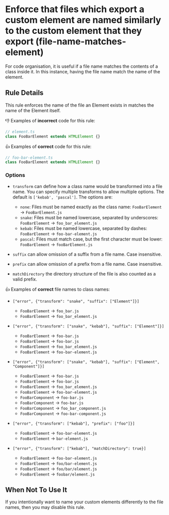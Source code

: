 # Enforce that files which export a custom element are named similarly to the custom element that they export (file-name-matches-element)

For code organisation, it is useful if a file name matches the contents of a class inside it. In this instance, having the file name match the name of the element.

## Rule Details

This rule enforces the name of the file an Element exists in matches the name of the Element itself.

👎 Examples of **incorrect** code for this rule:

```js
// element.ts
class FooBarElement extends HTMLElement {}
```

👍 Examples of **correct** code for this rule:

```js
// foo-bar-element.ts
class FooBarElement extends HTMLElement {}
```

### Options

- `transform` can define how a class name would be transformed into a file name. You can specify multiple transforms to allow multiple options. The default is `['kebab', 'pascal']`. The options are:

  - `none`: Files must be named exactly as the class name: `FooBarElement` -> `FooBarElement.js`
  - `snake`: Files must be named lowercase, separated by underscores: `FooBarElement` -> `foo_bar_element.js`
  - `kebab`: Files must be named lowercase, separated by dashes: `FooBarElement` -> `foo-bar-element.js`
  - `pascal`: Files must match case, but the first character must be lower: `FooBarElement` -> `fooBarElement.js`

- `suffix` can allow omission of a suffix from a file name. Case insensitive.
- `prefix` can allow omission of a prefix from a file name. Case insensitive.
- `matchDirectory` the directory structure of the file is also counted as a valid prefix.

👍 Examples of **correct** file names to class names:

- `["error", {"transform": "snake", "suffix": ["Element"]}]`

  - `FooBarElement` -> `foo_bar.js`
  - `FooBarElement` -> `foo_bar_element.js`

- `["error", {"transform": ["snake", "kebab"], "suffix": ["Element"]}]`

  - `FooBarElement` -> `foo-bar.js`
  - `FooBarElement` -> `foo-bar.js`
  - `FooBarElement` -> `foo_bar_element.js`
  - `FooBarElement` -> `foo-bar-element.js`

- `["error", {"transform": ["snake", "kebab"], "suffix": ["Element", "Component"]}]`

  - `FooBarElement` -> `foo-bar.js`
  - `FooBarElement` -> `foo-bar.js`
  - `FooBarElement` -> `foo_bar_element.js`
  - `FooBarElement` -> `foo-bar-element.js`
  - `FooBarComponent` -> `foo-bar.js`
  - `FooBarComponent` -> `foo-bar.js`
  - `FooBarComponent` -> `foo_bar_component.js`
  - `FooBarComponent` -> `foo-bar-component.js`

- `["error", {"transform": ["kebab"], "prefix": ["foo"]}]`

  - `FooBarElement` -> `foo-bar-element.js`
  - `FooBarElement` -> `bar-element.js`

- `["error", {"transform": ["kebab"], "matchDirectory": true}]`
  - `FooBarElement` -> `foo-bar-element.js`
  - `FooBarElement` -> `foo/bar-element.js`
  - `FooBarElement` -> `foo/bar/element.js`
  - `FooBarElement` -> `foobar/element.js`

## When Not To Use It

If you intentionally want to name your custom elements differently to the file names, then you may disable this rule.
